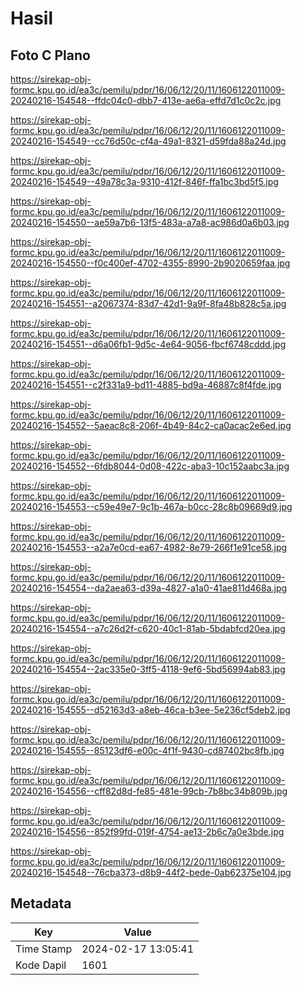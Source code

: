 # Hasil

## Foto C Plano

https://sirekap-obj-formc.kpu.go.id/ea3c/pemilu/pdpr/16/06/12/20/11/1606122011009-20240216-154548--ffdc04c0-dbb7-413e-ae6a-effd7d1c0c2c.jpg

https://sirekap-obj-formc.kpu.go.id/ea3c/pemilu/pdpr/16/06/12/20/11/1606122011009-20240216-154549--cc76d50c-cf4a-49a1-8321-d59fda88a24d.jpg

https://sirekap-obj-formc.kpu.go.id/ea3c/pemilu/pdpr/16/06/12/20/11/1606122011009-20240216-154549--49a78c3a-9310-412f-846f-ffa1bc3bd5f5.jpg

https://sirekap-obj-formc.kpu.go.id/ea3c/pemilu/pdpr/16/06/12/20/11/1606122011009-20240216-154550--ae59a7b6-13f5-483a-a7a8-ac986d0a6b03.jpg

https://sirekap-obj-formc.kpu.go.id/ea3c/pemilu/pdpr/16/06/12/20/11/1606122011009-20240216-154550--f0c400ef-4702-4355-8990-2b9020659faa.jpg

https://sirekap-obj-formc.kpu.go.id/ea3c/pemilu/pdpr/16/06/12/20/11/1606122011009-20240216-154551--a2067374-83d7-42d1-9a9f-8fa48b828c5a.jpg

https://sirekap-obj-formc.kpu.go.id/ea3c/pemilu/pdpr/16/06/12/20/11/1606122011009-20240216-154551--d6a06fb1-9d5c-4e64-9056-fbcf6748cddd.jpg

https://sirekap-obj-formc.kpu.go.id/ea3c/pemilu/pdpr/16/06/12/20/11/1606122011009-20240216-154551--c2f331a9-bd11-4885-bd9a-46887c8f4fde.jpg

https://sirekap-obj-formc.kpu.go.id/ea3c/pemilu/pdpr/16/06/12/20/11/1606122011009-20240216-154552--5aeac8c8-206f-4b49-84c2-ca0acac2e6ed.jpg

https://sirekap-obj-formc.kpu.go.id/ea3c/pemilu/pdpr/16/06/12/20/11/1606122011009-20240216-154552--6fdb8044-0d08-422c-aba3-10c152aabc3a.jpg

https://sirekap-obj-formc.kpu.go.id/ea3c/pemilu/pdpr/16/06/12/20/11/1606122011009-20240216-154553--c59e49e7-9c1b-467a-b0cc-28c8b09669d9.jpg

https://sirekap-obj-formc.kpu.go.id/ea3c/pemilu/pdpr/16/06/12/20/11/1606122011009-20240216-154553--a2a7e0cd-ea67-4982-8e79-266f1e91ce58.jpg

https://sirekap-obj-formc.kpu.go.id/ea3c/pemilu/pdpr/16/06/12/20/11/1606122011009-20240216-154554--da2aea63-d39a-4827-a1a0-41ae811d468a.jpg

https://sirekap-obj-formc.kpu.go.id/ea3c/pemilu/pdpr/16/06/12/20/11/1606122011009-20240216-154554--a7c26d2f-c620-40c1-81ab-5bdabfcd20ea.jpg

https://sirekap-obj-formc.kpu.go.id/ea3c/pemilu/pdpr/16/06/12/20/11/1606122011009-20240216-154554--2ac335e0-3ff5-4118-9ef6-5bd56994ab83.jpg

https://sirekap-obj-formc.kpu.go.id/ea3c/pemilu/pdpr/16/06/12/20/11/1606122011009-20240216-154555--d52163d3-a8eb-46ca-b3ee-5e236cf5deb2.jpg

https://sirekap-obj-formc.kpu.go.id/ea3c/pemilu/pdpr/16/06/12/20/11/1606122011009-20240216-154555--85123df6-e00c-4f1f-9430-cd87402bc8fb.jpg

https://sirekap-obj-formc.kpu.go.id/ea3c/pemilu/pdpr/16/06/12/20/11/1606122011009-20240216-154556--cff82d8d-fe85-481e-99cb-7b8bc34b809b.jpg

https://sirekap-obj-formc.kpu.go.id/ea3c/pemilu/pdpr/16/06/12/20/11/1606122011009-20240216-154556--852f99fd-019f-4754-ae13-2b6c7a0e3bde.jpg

https://sirekap-obj-formc.kpu.go.id/ea3c/pemilu/pdpr/16/06/12/20/11/1606122011009-20240216-154548--76cba373-d8b9-44f2-bede-0ab62375e104.jpg


## Metadata

| Key        | Value               |
| ---------- | ------------------- |
| Time Stamp | 2024-02-17 13:05:41 |
| Kode Dapil | 1601                |



